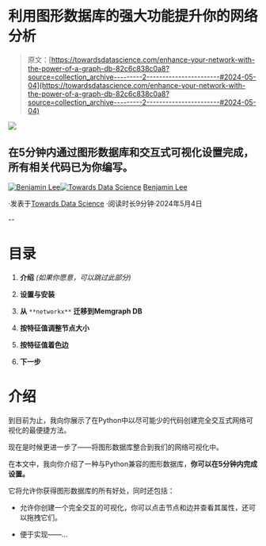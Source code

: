 # 利用图形数据库的强大功能提升你的网络分析

> 原文：[https://towardsdatascience.com/enhance-your-network-with-the-power-of-a-graph-db-82c6c838c0a8?source=collection_archive---------2-----------------------#2024-05-04](https://towardsdatascience.com/enhance-your-network-with-the-power-of-a-graph-db-82c6c838c0a8?source=collection_archive---------2-----------------------#2024-05-04)

![](../Images/c66d7785a547d61415e242e357f044a1.png)

## 在5分钟内通过图形数据库和交互式可视化设置完成，所有相关代码已为你编写。

[](https://medium.com/@bl3e967?source=post_page---byline--82c6c838c0a8--------------------------------)[![Benjamin Lee](../Images/a369931c73019143609812354c773151.png)](https://medium.com/@bl3e967?source=post_page---byline--82c6c838c0a8--------------------------------)[](https://towardsdatascience.com/?source=post_page---byline--82c6c838c0a8--------------------------------)[![Towards Data Science](../Images/a6ff2676ffcc0c7aad8aaf1d79379785.png)](https://towardsdatascience.com/?source=post_page---byline--82c6c838c0a8--------------------------------) [Benjamin Lee](https://medium.com/@bl3e967?source=post_page---byline--82c6c838c0a8--------------------------------)

·发表于[Towards Data Science](https://towardsdatascience.com/?source=post_page---byline--82c6c838c0a8--------------------------------) ·阅读时长9分钟·2024年5月4日

--

# 目录

1.  **介绍** *(如果你愿意，可以跳过此部分)*

1.  **设置与安装**

1.  **从** `**networkx**` **迁移到Memgraph DB**

1.  **按特征值调整节点大小**

1.  **按特征值着色边**

1.  **下一步**

# 介绍

到目前为止，我向你展示了在Python中以尽可能少的代码创建完全交互式网络可视化的最便捷方法。

现在是时候更进一步了——将图形数据库整合到我们的网络可视化中。

在本文中，我向你介绍了一种与Python兼容的图形数据库，**你可以在5分钟内完成设置。**

它将允许你获得图形数据库的所有好处，同时还包括：

+   允许你创建一个完全交互的可视化，你可以点击节点和边并查看其属性，还可以拖拽它们。

+   便于实现——…

